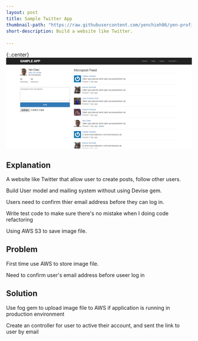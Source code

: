```yaml
---
layout: post
title: Sample Twitter App
thumbnail-path: "https://raw.githubusercontent.com/yenchieh86/yen-profile/master/img/sample_app.png"
short-description: Build a website like Twitter.

---
```


{:.center}
![](https://raw.githubusercontent.com/yenchieh86/yen-profile/master/img/sample_app.png)

## Explanation

A website like Twitter that allow user to create posts, follow other users.

Build User model and mailing system without using Devise gem.

Users need to confirm thier email address before they can log in.

Write test code to make sure there's no mistake when I doing code refactoring

Using AWS S3 to save image file.

## Problem

First time use AWS to store image file.

Need to confirm user's email address before useer log in

## Solution

Use fog gem to upload image file to AWS if application is running in production environment

Create an controller for user to active their account, and sent the link to user by email 